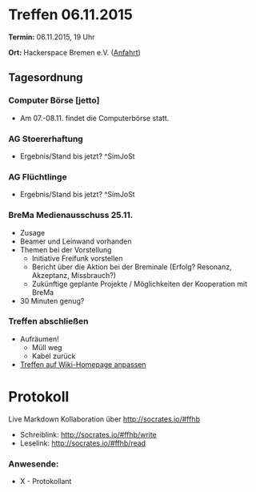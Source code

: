 # Treffen 06.11.2015

**Termin:** 06.11.2015, 19 Uhr

**Ort:** Hackerspace Bremen e.V. ([Anfahrt](https://www.hackerspace-bremen.de/anfahrt/))

## Tagesordnung

### Computer Börse [jetto]
* Am 07.-08.11. findet die Computerbörse statt.

### AG Stoererhaftung
* Ergebnis/Stand bis jetzt? ^SimJoSt

### AG Flüchtlinge
* Ergebnis/Stand bis jetzt? ^SimJoSt

### BreMa Medienausschuss 25.11.
* Zusage
* Beamer und Leinwand vorhanden
* Themen bei der Vorstellung
  * Initiative Freifunk vorstellen
  * Bericht über die Aktion bei der Breminale (Erfolg? Resonanz, Akzeptanz, Missbrauch?)
  * Zukünftige geplante Projekte / Möglichkeiten der Kooperation mit BreMa
* 30 Minuten genug?


### Treffen abschließen
* Aufräumen!
  * Müll weg
  * Kabel zurück
* [Treffen auf Wiki-Homepage anpassen](Home)


# Protokoll
Live Markdown Kollaboration über http://socrates.io/#ffhb
* Schreiblink: http://socrates.io/#ffhb/write
* Leselink: http://socrates.io/#ffhb/read

### Anwesende:
* X - Protokollant